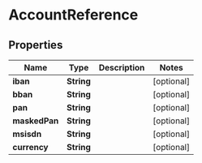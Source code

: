 # AccountReference

## Properties
Name | Type | Description | Notes
------------ | ------------- | ------------- | -------------
**iban** | **String** |  |  [optional]
**bban** | **String** |  |  [optional]
**pan** | **String** |  |  [optional]
**maskedPan** | **String** |  |  [optional]
**msisdn** | **String** |  |  [optional]
**currency** | **String** |  |  [optional]
